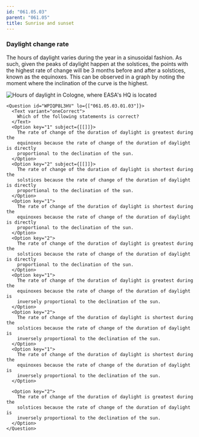 ```yaml
---
id: "061.05.03"
parent: "061.05"
title: Sunrise and sunset
---
```


### Daylight change rate

The hours of daylight varies during the year in a sinusoidal fashion. As such,
given the peaks of daylight happen at the solstices, the points with the highest
rate of change will be 3 months before and after a solstices, known as the
equinoxes. This can be observed in a graph by noting the moment where the
inclination of the curve is the highest.

![Hours of daylight in Cologne, where EASA's HQ is located](images/061.05.03-01)

```tsx
<Question id="WPIQP8L3HV" lo={["061.05.03.01.03"]}>
  <Text variant="oneCorrect">
    Which of the following statements is correct?
  </Text>
  <Option key="1" subject={[[]]}>
    The rate of change of the duration of daylight is greatest during the
    equinoxes because the rate of change of the duration of daylight is directly
    proportional to the declination of the sun.
  </Option>
  <Option key="2" subject={[[]]}>
    The rate of change of the duration of daylight is shortest during the
    solstices because the rate of change of the duration of daylight is directly
    proportional to the declination of the sun.
  </Option>
  <Option key="1">
    The rate of change of the duration of daylight is shortest during the
    equinoxes because the rate of change of the duration of daylight is directly
    proportional to the declination of the sun.
  </Option>
  <Option key="2">
    The rate of change of the duration of daylight is greatest during the
    solstices because the rate of change of the duration of daylight is directly
    proportional to the declination of the sun.
  </Option>
  <Option key="1">
    The rate of change of the duration of daylight is greatest during the
    equinoxes because the rate of change of the duration of daylight is
    inversely proportional to the declination of the sun.
  </Option>
  <Option key="2">
    The rate of change of the duration of daylight is shortest during the
    solstices because the rate of change of the duration of daylight is
    inversely proportional to the declination of the sun.
  </Option>
  <Option key="1">
    The rate of change of the duration of daylight is shortest during the
    equinoxes because the rate of change of the duration of daylight is
    inversely proportional to the declination of the sun.
  </Option>

  <Option key="2">
    The rate of change of the duration of daylight is greatest during the
    solstices because the rate of change of the duration of daylight is
    inversely proportional to the declination of the sun.
  </Option>
</Question>
```

